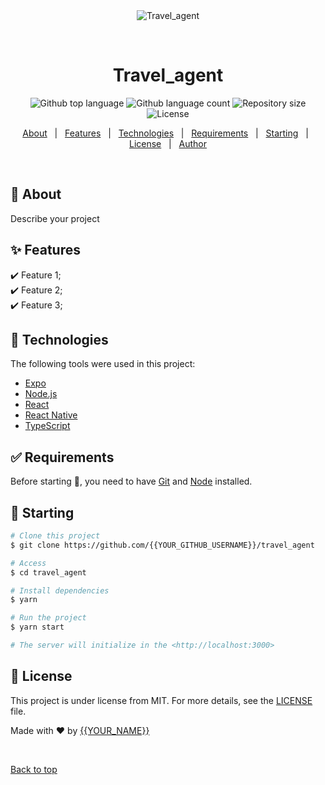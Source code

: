 <div align="center" id="top"> 
  <img src="./.github/app.gif" alt="Travel_agent" />

  &#xa0;

  <!-- <a href="https://travel_agent.netlify.app">Demo</a> -->
</div>

<h1 align="center">Travel_agent</h1>

<p align="center">
  <img alt="Github top language" src="https://img.shields.io/github/languages/top/{{YOUR_GITHUB_USERNAME}}/travel_agent?color=56BEB8">

  <img alt="Github language count" src="https://img.shields.io/github/languages/count/{{YOUR_GITHUB_USERNAME}}/travel_agent?color=56BEB8">

  <img alt="Repository size" src="https://img.shields.io/github/repo-size/{{YOUR_GITHUB_USERNAME}}/travel_agent?color=56BEB8">

  <img alt="License" src="https://img.shields.io/github/license/{{YOUR_GITHUB_USERNAME}}/travel_agent?color=56BEB8">

  <!-- <img alt="Github issues" src="https://img.shields.io/github/issues/{{YOUR_GITHUB_USERNAME}}/travel_agent?color=56BEB8" /> -->

  <!-- <img alt="Github forks" src="https://img.shields.io/github/forks/{{YOUR_GITHUB_USERNAME}}/travel_agent?color=56BEB8" /> -->

  <!-- <img alt="Github stars" src="https://img.shields.io/github/stars/{{YOUR_GITHUB_USERNAME}}/travel_agent?color=56BEB8" /> -->
</p>

<!-- Status -->

<!-- <h4 align="center"> 
	🚧  Travel_agent 🚀 Under construction...  🚧
</h4> 

<hr> -->

<p align="center">
  <a href="#dart-about">About</a> &#xa0; | &#xa0; 
  <a href="#sparkles-features">Features</a> &#xa0; | &#xa0;
  <a href="#rocket-technologies">Technologies</a> &#xa0; | &#xa0;
  <a href="#white_check_mark-requirements">Requirements</a> &#xa0; | &#xa0;
  <a href="#checkered_flag-starting">Starting</a> &#xa0; | &#xa0;
  <a href="#memo-license">License</a> &#xa0; | &#xa0;
  <a href="https://github.com/{{YOUR_GITHUB_USERNAME}}" target="_blank">Author</a>
</p>

<br>

## :dart: About ##

Describe your project

## :sparkles: Features ##

:heavy_check_mark: Feature 1;\
:heavy_check_mark: Feature 2;\
:heavy_check_mark: Feature 3;

## :rocket: Technologies ##

The following tools were used in this project:

- [Expo](https://expo.io/)
- [Node.js](https://nodejs.org/en/)
- [React](https://pt-br.reactjs.org/)
- [React Native](https://reactnative.dev/)
- [TypeScript](https://www.typescriptlang.org/)

## :white_check_mark: Requirements ##

Before starting :checkered_flag:, you need to have [Git](https://git-scm.com) and [Node](https://nodejs.org/en/) installed.

## :checkered_flag: Starting ##

```bash
# Clone this project
$ git clone https://github.com/{{YOUR_GITHUB_USERNAME}}/travel_agent

# Access
$ cd travel_agent

# Install dependencies
$ yarn

# Run the project
$ yarn start

# The server will initialize in the <http://localhost:3000>
```

## :memo: License ##

This project is under license from MIT. For more details, see the [LICENSE](LICENSE.md) file.


Made with :heart: by <a href="https://github.com/{{YOUR_GITHUB_USERNAME}}" target="_blank">{{YOUR_NAME}}</a>

&#xa0;

<a href="#top">Back to top</a>
